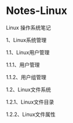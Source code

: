 # Notes-Linux

Linux 操作系统笔记

1、Linux系统管理

1.1、Linux用户管理

1.1.1、用户管理

1.1.2、用户组管理


1.2、Linux文件系统

1.2.1、Linux文件目录

1.2.2、Linux文件属性


